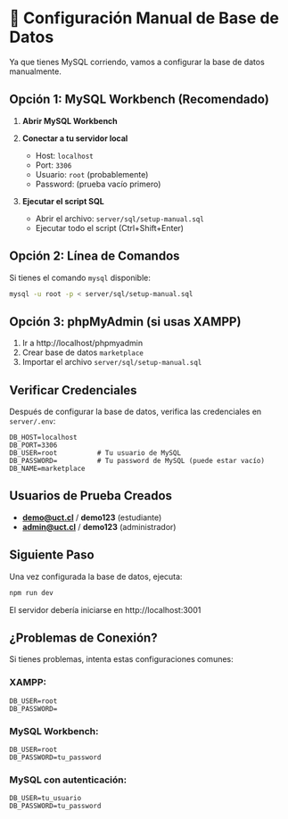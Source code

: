 # 🚀 Configuración Manual de Base de Datos

Ya que tienes MySQL corriendo, vamos a configurar la base de datos manualmente.

## Opción 1: MySQL Workbench (Recomendado)

1. **Abrir MySQL Workbench**
2. **Conectar a tu servidor local**
   - Host: `localhost`
   - Port: `3306`
   - Usuario: `root` (probablemente)
   - Password: (prueba vacío primero)

3. **Ejecutar el script SQL**
   - Abrir el archivo: `server/sql/setup-manual.sql`
   - Ejecutar todo el script (Ctrl+Shift+Enter)

## Opción 2: Línea de Comandos

Si tienes el comando `mysql` disponible:

```bash
mysql -u root -p < server/sql/setup-manual.sql
```

## Opción 3: phpMyAdmin (si usas XAMPP)

1. Ir a http://localhost/phpmyadmin
2. Crear base de datos `marketplace`
3. Importar el archivo `server/sql/setup-manual.sql`

## Verificar Credenciales

Después de configurar la base de datos, verifica las credenciales en `server/.env`:

```env
DB_HOST=localhost
DB_PORT=3306
DB_USER=root          # Tu usuario de MySQL
DB_PASSWORD=          # Tu password de MySQL (puede estar vacío)
DB_NAME=marketplace
```

## Usuarios de Prueba Creados

- **demo@uct.cl** / **demo123** (estudiante)
- **admin@uct.cl** / **demo123** (administrador)

## Siguiente Paso

Una vez configurada la base de datos, ejecuta:

```bash
npm run dev
```

El servidor debería iniciarse en http://localhost:3001

## ¿Problemas de Conexión?

Si tienes problemas, intenta estas configuraciones comunes:

### XAMPP:
```env
DB_USER=root
DB_PASSWORD=
```

### MySQL Workbench:
```env
DB_USER=root
DB_PASSWORD=tu_password
```

### MySQL con autenticación:
```env
DB_USER=tu_usuario
DB_PASSWORD=tu_password
```
